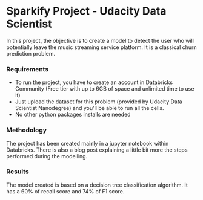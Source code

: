 # Sparkify Project - Udacity Data Scientist
In this project, the objective is to create a model to detect the user who will potentially leave the music streaming service platform. It is a classical churn prediction problem.

### Requirements
- To run the project, you have to create an account in Databricks Community (Free tier with up to 6GB of space and unlimited time to use it)
- Just upload the dataset for this problem (provided by Udacity Data Scientist Nanodegree) and you'll be able to run all the cells.
- No other python packages installs are needed

### Methodology
The project has been created mainly in a jupyter notebook within Databricks. There is also a blog post explaining a little bit more the steps performed during the modelling.

### Results
The model created is based on a decision tree classification algorithm. It has a 60% of recall score and 74% of F1 score.  
